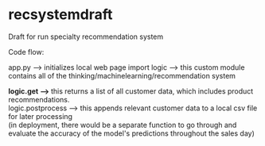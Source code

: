 # recsystemdraft
Draft for run specialty recommendation system

Code flow:

app.py --> initializes local web page
import logic --> this custom module contains all of the thinking/machinelearning/recommendation system

<strong> logic.get --> </strong> this returns a list of all customer data, which includes product recommendations. <br> 
logic.postprocess --> this appends relevant customer data to a local csv file for later processing <br> (in deployment, there would be a separate function to go through and evaluate the accuracy of the model's predictions throughout the sales day) 
